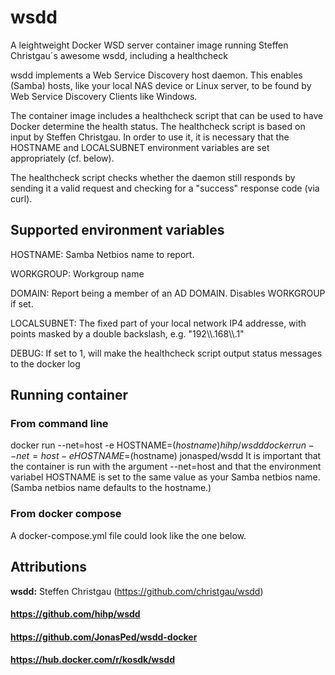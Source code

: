 # wsdd
A leightweight Docker WSD server container image running Steffen Christgau´s awesome wsdd, including a healthcheck

wsdd implements a Web Service Discovery host daemon. This enables (Samba) hosts, like your local NAS device or Linux server, to be found by Web Service Discovery Clients like Windows.

The container image includes a healthcheck script that can be used to have Docker determine the health status. The healthcheck script is based on input by Steffen Christgau. In order to use it, it is necessary that the HOSTNAME and LOCALSUBNET environment variables are set appropriately (cf. below).

The healthcheck script checks whether the daemon still responds by sending it a valid request and checking for a "success" response code (via curl).

## Supported environment variables
HOSTNAME: Samba Netbios name to report.

WORKGROUP: Workgroup name

DOMAIN: Report being a member of an AD DOMAIN. Disables WORKGROUP if set.

LOCALSUBNET: The fixed part of your local network IP4 addresse, with points masked by a double backslash, e.g. "192\\\\.168\\\\.1"

DEBUG: If set to 1, will make the healthcheck script output status messages to the docker log

## Running container
### From command line
docker run --net=host -e HOSTNAME=$(hostname) hihp/wsdd
docker run --net=host -e HOSTNAME=$(hostname) jonasped/wsdd
It is important that the container is run with the argument --net=host and that the environment variabel HOSTNAME is set to the same value as your Samba netbios name. (Samba netbios name defaults to the hostname.)

### From docker compose
A docker-compose.yml file could look like the one below.


## Attributions
**wsdd:** Steffen Christgau (https://github.com/christgau/wsdd)
#### https://github.com/hihp/wsdd
#### https://github.com/JonasPed/wsdd-docker
#### https://hub.docker.com/r/kosdk/wsdd
